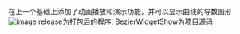 在上一个基础上添加了动画播放和演示功能，并可以显示曲线的导数图形
![image](https://github.com/KevinZhou8888/Qt_Project/assets/99710297/07b578fb-412f-4dc3-940f-2abc58df9c11)
release为打包后的程序, BezierWidgetShow为项目源码
